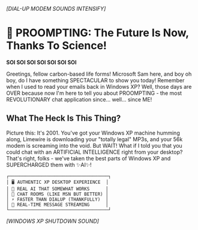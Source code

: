 *[DIAL-UP MODEM SOUNDS INTENSIFY]*


# 🎉 PROOMPTING: The Future Is Now, Thanks To Science!

**SOI SOI SOI SOI SOI SOI SOI**

Greetings, fellow carbon-based life forms! Microsoft Sam here, and boy oh boy, do I have something SPECTACULAR to show you today! Remember when I used to read your emails back in Windows XP? Well, those days are OVER because now I'm here to tell you about PROOMPTING - the most REVOLUTIONARY chat application since... well... since ME!

## What The Heck Is This Thing?

Picture this: It's 2001. You've got your Windows XP machine humming along, Limewire is downloading your "totally legal" MP3s, and your 56k modem is screaming into the void. But WAIT! What if I told you that you could chat with an ARTIFICIAL INTELLIGENCE right from your desktop? That's right, folks - we've taken the best parts of Windows XP and SUPERCHARGED them with ✨AI✨!

```
┌─────────────────────────────────────┐
│ 🖥️ AUTHENTIC XP DESKTOP EXPERIENCE  │
│ 🤖 REAL AI THAT SOMEWHAT WORKS      │
│ 💬 CHAT ROOMS (LIKE MSN BUT BETTER) │
│ ⚡ FASTER THAN DIALUP (THANKFULLY)  │
│ 🔄 REAL-TIME MESSAGE STREAMING      │
└─────────────────────────────────────┘
```


*[WINDOWS XP SHUTDOWN SOUND]*
